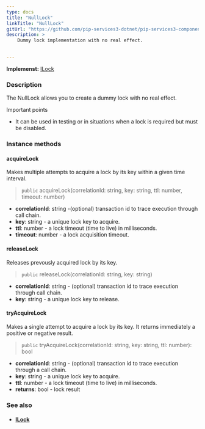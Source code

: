 ```yaml
---
type: docs
title: "NullLock"
linkTitle: "NullLock"
gitUrl: "https://github.com/pip-services3-dotnet/pip-services3-components-dotnet"
description: >
    Dummy lock implementation with no real effect.

   
---
```


**Implemenst:** [ILock](../ilock)

### Description

The NullLock allows you to create a dummy lock with no real effect.

Important points

-  It can be used in testing or in situations when a lock is required but must be disabled.

### Instance methods

#### acquireLock
Makes multiple attempts to acquire a lock by its key within a given time interval.

> `public` acquireLock(correlationId: string, key: string, ttl: number, timeout: number)

- **correlationId**: string -(optional) transaction id to trace execution through call chain. 
- **key**: string - a unique lock key to acquire.
- **ttl**: number - a lock timeout (time to live) in milliseconds.
- **timeout**: number - a lock acquisition timeout.


#### releaseLock
Releases prevously acquired lock by its key.

> `public` releaseLock(correlationId: string, key: string)

- **correlationId**: string - (optional) transaction id to trace execution through call chain.
- **key**: string - a unique lock key to release.


#### tryAcquireLock
Makes a single attempt to acquire a lock by its key.
It returns immediately a positive or negative result.

> `public` tryAcquireLock(correlationId: string, key: string, ttl: number): bool

- **correlationId**: string - (optional) transaction id to trace execution through a call chain.
- **key**: string - a unique lock key to acquire.
- **ttl**: number - a lock timeout (time to live) in milliseconds.
- **returns**: bool - lock result


### See also
- #### [ILock](../ilock)
